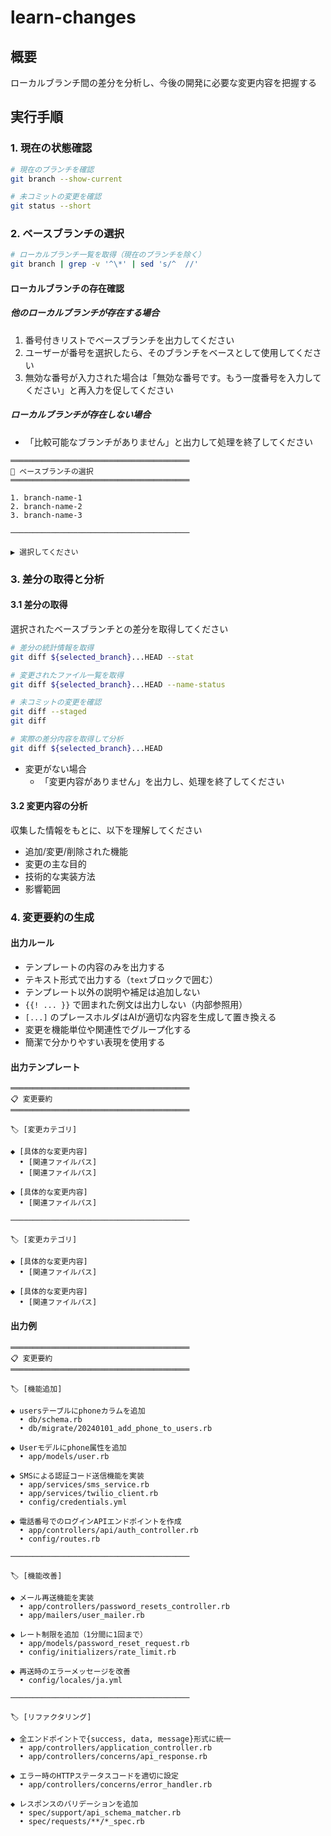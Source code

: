 # learn-changes

## 概要

ローカルブランチ間の差分を分析し、今後の開発に必要な変更内容を把握する

## 実行手順

### 1. 現在の状態確認

```bash
# 現在のブランチを確認
git branch --show-current

# 未コミットの変更を確認
git status --short
```

### 2. ベースブランチの選択

```bash
# ローカルブランチ一覧を取得（現在のブランチを除く）
git branch | grep -v '^\*' | sed 's/^  //'
```

#### ローカルブランチの存在確認

##### 他のローカルブランチが存在する場合

1. 番号付きリストでベースブランチを出力してください
1. ユーザーが番号を選択したら、そのブランチをベースとして使用してください
1. 無効な番号が入力された場合は「無効な番号です。もう一度番号を入力してください」と再入力を促してください

##### ローカルブランチが存在しない場合

- 「比較可能なブランチがありません」と出力して処理を終了してください

```text
════════════════════════════════════════
🔀 ベースブランチの選択
════════════════════════════════════════

1. branch-name-1
2. branch-name-2
3. branch-name-3

────────────────────────────────────────

▶ 選択してください
```

### 3. 差分の取得と分析

#### 3.1 差分の取得

選択されたベースブランチとの差分を取得してください

```bash
# 差分の統計情報を取得
git diff ${selected_branch}...HEAD --stat

# 変更されたファイル一覧を取得
git diff ${selected_branch}...HEAD --name-status

# 未コミットの変更を確認
git diff --staged
git diff

# 実際の差分内容を取得して分析
git diff ${selected_branch}...HEAD
```

- 変更がない場合
  - 「変更内容がありません」を出力し、処理を終了してください

#### 3.2 変更内容の分析

収集した情報をもとに、以下を理解してください

- 追加/変更/削除された機能
- 変更の主な目的
- 技術的な実装方法
- 影響範囲

### 4. 変更要約の生成

#### 出力ルール

- テンプレートの内容のみを出力する
- テキスト形式で出力する（```text```ブロックで囲む）
- テンプレート以外の説明や補足は追加しない
- `{{! ... }}` で囲まれた例文は出力しない（内部参照用）
- `[...]` のプレースホルダはAIが適切な内容を生成して置き換える
- 変更を機能単位や関連性でグループ化する
- 簡潔で分かりやすい表現を使用する

#### 出力テンプレート

```text
════════════════════════════════════════
📋 変更要約
════════════════════════════════════════

🏷️ [変更カテゴリ]

◆ [具体的な変更内容]
  • [関連ファイルパス]
  • [関連ファイルパス]

◆ [具体的な変更内容]
  • [関連ファイルパス]

────────────────────────────────────────

🏷️ [変更カテゴリ]

◆ [具体的な変更内容]
  • [関連ファイルパス]

◆ [具体的な変更内容]
  • [関連ファイルパス]
```

#### 出力例

```text
════════════════════════════════════════
📋 変更要約
════════════════════════════════════════

🏷️ [機能追加]

◆ usersテーブルにphoneカラムを追加
  • db/schema.rb
  • db/migrate/20240101_add_phone_to_users.rb

◆ Userモデルにphone属性を追加
  • app/models/user.rb

◆ SMSによる認証コード送信機能を実装
  • app/services/sms_service.rb
  • app/services/twilio_client.rb
  • config/credentials.yml

◆ 電話番号でのログインAPIエンドポイントを作成
  • app/controllers/api/auth_controller.rb
  • config/routes.rb

────────────────────────────────────────

🏷️ [機能改善]

◆ メール再送機能を実装
  • app/controllers/password_resets_controller.rb
  • app/mailers/user_mailer.rb

◆ レート制限を追加（1分間に1回まで）
  • app/models/password_reset_request.rb
  • config/initializers/rate_limit.rb

◆ 再送時のエラーメッセージを改善
  • config/locales/ja.yml

────────────────────────────────────────

🏷️ [リファクタリング]

◆ 全エンドポイントで{success, data, message}形式に統一
  • app/controllers/application_controller.rb
  • app/controllers/concerns/api_response.rb

◆ エラー時のHTTPステータスコードを適切に設定
  • app/controllers/concerns/error_handler.rb

◆ レスポンスのバリデーションを追加
  • spec/support/api_schema_matcher.rb
  • spec/requests/**/*_spec.rb
